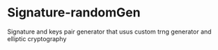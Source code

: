 # Signature-randomGen

Signature and keys pair generator that usus custom trng generator and elliptic cryptography
